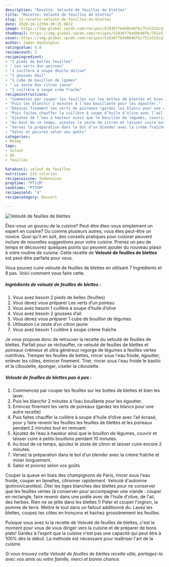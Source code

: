 ```yaml
---
description: "Recette: Velouté de feuilles de blettes"
title: "Recette: Velouté de feuilles de blettes"
slug: 12-recette-veloute-de-feuilles-de-blettes
date: 2020-10-12T04:49:25.887Z
image: https://img-global.cpcdn.com/recipes/51936f7b4d0b46fb/751x532cq70/veloute-de-feuilles-de-blettes-photo-principale-de-la-recette.jpg
thumbnail: https://img-global.cpcdn.com/recipes/51936f7b4d0b46fb/751x532cq70/veloute-de-feuilles-de-blettes-photo-principale-de-la-recette.jpg
cover: https://img-global.cpcdn.com/recipes/51936f7b4d0b46fb/751x532cq70/veloute-de-feuilles-de-blettes-photo-principale-de-la-recette.jpg
author: James Washington
ratingvalue: 4.8
reviewcount: 3
recipeingredient:
- "2 pieds de belles feuilles"
- " Les verts dun poireau"
- "1 cuillère à soupe dhuile dolive"
- "2 gousses dail"
- "1 cube de bouillon de lgumes"
- " Le zeste dun citron jaune"
- "1 cuillère à soupe crme frache"
recipeinstructions:
- "Commencez par couper les feuilles sur les bottes de blettes et bien les laver."
- "Puis les blanchir 2 minutes à l’eau bouillante pour les égoutter."
- "Emincez finement les verts de poireaux (gardez les blancs pour une autre recette)"
- "Puis faites chauffer la cuillère à soupe d’huile d’olive avec l’ail écrasé, pour y faire revenir les feuilles les feuilles de blettes et les poireaux pendant 2 minutes tout en remuant."
- "Ajoutez de l’eau à hauteur ainsi que le bouillon de légumes, couvrir et laisser cuire à petits bouillons pendant 10 minutes."
- "Au bout de ce temps, ajoutez le zeste de citron et laisser cuire encore 2 minutes."
- "Versez la préparation dans le bol d’un blender avec la crème fraîche et mixer longuement."
- "Salez et poivrez selon vos goûts"
categories:
- Resep
tags:
- velout
- de
- feuilles

katakunci: velout de feuilles 
nutrition: 214 calories
recipecuisine: Indonesian
preptime: "PT11M"
cooktime: "PT55M"
recipeyield: "4"
recipecategory: Dessert

---
```



![Velouté de feuilles de blettes](https://img-global.cpcdn.com/recipes/51936f7b4d0b46fb/751x532cq70/veloute-de-feuilles-de-blettes-photo-principale-de-la-recette.jpg)

Êtes-vous un gourou de la cuisine? Peut-être êtes-vous simplement un expert en cuisine? Ou comme plusieurs autres, vous êtes peut-être un novice. Quoi qu'il en soit, des conseils pratiques pour cuisiner peuvent inclure de nouvelles suggestions pour votre cuisine. Prenez un peu de temps et découvrez quelques points qui peuvent ajouter du nouveau plaisir à votre routine de cuisine. Cette recette de <strong> Velouté de feuilles de blettes </strong> est peut-être parfaite pour vous.

<!--inarticleads1-->

Vous pouvez cuire velouté de feuilles de blettes en utilisant 7 Ingrédients et 8 pas. Voici comment vous faire cette.

##### Ingrédients de velouté de feuilles de blettes :

1. Vous avez besoin 2 pieds de belles (feuilles)
1. Vous devez vous préparer  Les verts d’un poireau
1. Vous avez besoin 1 cuillère à soupe d’huile d’olive
1. Vous avez besoin 2 gousses d’ail
1. Vous devez vous préparer 1 cube de bouillon de légumes
1. Utilisation  Le zeste d’un citron jaune
1. Vous avez besoin 1 cuillère à soupe crème fraîche


Je vous propose donc de retrouver la recette du velouté de feuilles de blettes. Parfait pour se réchauffer, ce velouté de feuilles de blettes et poireaux crémeux et ultra généreux regorge de légumes à feuilles vertes nutritives. Tremper les feuilles de bettes, rincer sous l&#39;eau froide, égoutter, enlever les côtes, émincer finement. Trier, rincer sous l&#39;eau froide le basilic et la ciboulette, éponger, ciseler la ciboulette. 

<!--inarticleads2-->

##### Velouté de feuilles de blettes pas à pas :

1. Commencez par couper les feuilles sur les bottes de blettes et bien les laver.
1. Puis les blanchir 2 minutes à l’eau bouillante pour les égoutter.
1. Emincez finement les verts de poireaux (gardez les blancs pour une autre recette)
1. Puis faites chauffer la cuillère à soupe d’huile d’olive avec l’ail écrasé, pour y faire revenir les feuilles les feuilles de blettes et les poireaux pendant 2 minutes tout en remuant.
1. Ajoutez de l’eau à hauteur ainsi que le bouillon de légumes, couvrir et laisser cuire à petits bouillons pendant 10 minutes.
1. Au bout de ce temps, ajoutez le zeste de citron et laisser cuire encore 2 minutes.
1. Versez la préparation dans le bol d’un blender avec la crème fraîche et mixer longuement.
1. Salez et poivrez selon vos goûts


Couper la queue en biais des champignons de Paris, rincer sous l&#39;eau froide, couper en lamelles, citronner rapidement. Velouté d&#39;automne (potiron/carottes). Ôter les tiges blanches des blettes pour ne conserver que les feuilles vertes (à conserver pour accompagner une viande : couper en rectangle, faire revenir dans une poêle avec de l&#39;huile d&#39;olive, de l&#39;ail, des herbes. Rien ne se jette dans les blettes !) Peler et couper l&#39;oignon, la pomme de terre. Mettre le tout dans un faitout additionné du. Lavez les blettes, coupez les côtes en tronçons et hachez grossièrement les feuilles. 

<!--inarticleads1-->

<p>
Puisque vous avez lu la recette de Velouté de feuilles de blettes, c'est le moment pour vous de vous diriger vers la cuisine et de préparer de bons plats! Gardez à l'esprit que la cuisine n'est pas une capacité qui peut être à 100% dès le début. La méthode est nécessaire pour maîtriser l'art de la cuisine.
</p>

<p>
<i>Si vous trouvez cette Velouté de feuilles de blettes recette utile, partagez-la avec vos amis ou votre famille, merci et bonne chance.</i>
</p>
